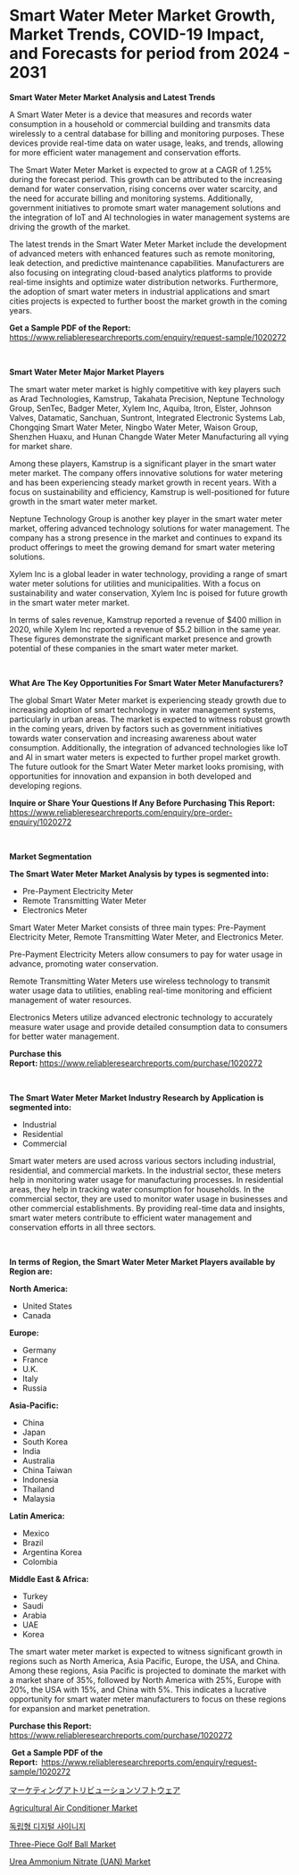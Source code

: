 <p><h1>Smart Water Meter Market Growth, Market Trends, COVID-19 Impact, and Forecasts for period from 2024 - 2031</h1></p><p><strong>Smart Water Meter Market Analysis and Latest Trends</strong></p>
<p><p>A Smart Water Meter is a device that measures and records water consumption in a household or commercial building and transmits data wirelessly to a central database for billing and monitoring purposes. These devices provide real-time data on water usage, leaks, and trends, allowing for more efficient water management and conservation efforts.</p><p>The Smart Water Meter Market is expected to grow at a CAGR of 1.25% during the forecast period. This growth can be attributed to the increasing demand for water conservation, rising concerns over water scarcity, and the need for accurate billing and monitoring systems. Additionally, government initiatives to promote smart water management solutions and the integration of IoT and AI technologies in water management systems are driving the growth of the market.</p><p>The latest trends in the Smart Water Meter Market include the development of advanced meters with enhanced features such as remote monitoring, leak detection, and predictive maintenance capabilities. Manufacturers are also focusing on integrating cloud-based analytics platforms to provide real-time insights and optimize water distribution networks. Furthermore, the adoption of smart water meters in industrial applications and smart cities projects is expected to further boost the market growth in the coming years.</p></p>
<p><strong>Get a Sample PDF of the Report:&nbsp;</strong> <a href="https://www.reliableresearchreports.com/enquiry/request-sample/1020272">https://www.reliableresearchreports.com/enquiry/request-sample/1020272</a></p>
<p>&nbsp;</p>
<p><strong>Smart Water Meter Major Market Players</strong></p>
<p><p>The smart water meter market is highly competitive with key players such as Arad Technologies, Kamstrup, Takahata Precision, Neptune Technology Group, SenTec, Badger Meter, Xylem Inc, Aquiba, Itron, Elster, Johnson Valves, Datamatic, Sanchuan, Suntront, Integrated Electronic Systems Lab, Chongqing Smart Water Meter, Ningbo Water Meter, Waison Group, Shenzhen Huaxu, and Hunan Changde Water Meter Manufacturing all vying for market share.</p><p>Among these players, Kamstrup is a significant player in the smart water meter market. The company offers innovative solutions for water metering and has been experiencing steady market growth in recent years. With a focus on sustainability and efficiency, Kamstrup is well-positioned for future growth in the smart water meter market.</p><p>Neptune Technology Group is another key player in the smart water meter market, offering advanced technology solutions for water management. The company has a strong presence in the market and continues to expand its product offerings to meet the growing demand for smart water metering solutions.</p><p>Xylem Inc is a global leader in water technology, providing a range of smart water meter solutions for utilities and municipalities. With a focus on sustainability and water conservation, Xylem Inc is poised for future growth in the smart water meter market.</p><p>In terms of sales revenue, Kamstrup reported a revenue of $400 million in 2020, while Xylem Inc reported a revenue of $5.2 billion in the same year. These figures demonstrate the significant market presence and growth potential of these companies in the smart water meter market.</p></p>
<p>&nbsp;</p>
<p><strong>What Are The Key Opportunities For Smart Water Meter Manufacturers?</strong></p>
<p><p>The global Smart Water Meter market is experiencing steady growth due to increasing adoption of smart technology in water management systems, particularly in urban areas. The market is expected to witness robust growth in the coming years, driven by factors such as government initiatives towards water conservation and increasing awareness about water consumption. Additionally, the integration of advanced technologies like IoT and AI in smart water meters is expected to further propel market growth. The future outlook for the Smart Water Meter market looks promising, with opportunities for innovation and expansion in both developed and developing regions.</p></p>
<p><strong>Inquire or Share Your Questions If Any Before Purchasing This Report:</strong> <a href="https://www.reliableresearchreports.com/enquiry/pre-order-enquiry/1020272">https://www.reliableresearchreports.com/enquiry/pre-order-enquiry/1020272</a></p>
<p>&nbsp;</p>
<p><strong>Market Segmentation</strong></p>
<p><strong>The Smart Water Meter Market Analysis by types is segmented into:</strong></p>
<p><ul><li>Pre-Payment Electricity Meter</li><li>Remote Transmitting Water Meter</li><li>Electronics Meter</li></ul></p>
<p><p>Smart Water Meter Market consists of three main types: Pre-Payment Electricity Meter, Remote Transmitting Water Meter, and Electronics Meter. </p><p>Pre-Payment Electricity Meters allow consumers to pay for water usage in advance, promoting water conservation. </p><p>Remote Transmitting Water Meters use wireless technology to transmit water usage data to utilities, enabling real-time monitoring and efficient management of water resources. </p><p>Electronics Meters utilize advanced electronic technology to accurately measure water usage and provide detailed consumption data to consumers for better water management.</p></p>
<p><strong>Purchase this Report:&nbsp;</strong><a href="https://www.reliableresearchreports.com/purchase/1020272">https://www.reliableresearchreports.com/purchase/1020272</a></p>
<p>&nbsp;</p>
<p><strong>The Smart Water Meter Market Industry Research by Application is segmented into:</strong></p>
<p><ul><li>Industrial</li><li>Residential</li><li>Commercial</li></ul></p>
<p><p>Smart water meters are used across various sectors including industrial, residential, and commercial markets. In the industrial sector, these meters help in monitoring water usage for manufacturing processes. In residential areas, they help in tracking water consumption for households. In the commercial sector, they are used to monitor water usage in businesses and other commercial establishments. By providing real-time data and insights, smart water meters contribute to efficient water management and conservation efforts in all three sectors.</p></p>
<p>&nbsp;</p>
<p><strong>In terms of Region, the Smart Water Meter Market Players available by Region are:</strong></p>
<p>
    <p> <strong> North America: </strong>
        <ul>
            <li>United States</li>
            <li>Canada</li>
        </ul>
        </p> 
    <p> <strong> Europe: </strong>
        <ul>
            <li>Germany</li>
            <li>France</li>
            <li>U.K.</li>
            <li>Italy</li>
            <li>Russia</li>
        </ul>
        </p> 
    <p> <strong> Asia-Pacific: </strong>
        <ul>
            <li>China</li>
            <li>Japan</li>
            <li>South Korea</li>
            <li>India</li>
            <li>Australia</li>
            <li>China Taiwan</li>
            <li>Indonesia</li>
            <li>Thailand</li>
            <li>Malaysia</li>
        </ul>
        </p> 
    <p> <strong> Latin America: </strong>
        <ul>
            <li>Mexico</li>
            <li>Brazil</li>
            <li>Argentina Korea</li>
            <li>Colombia</li>
        </ul>
        </p> 
    <p> <strong> Middle East & Africa: </strong>
        <ul>
            <li>Turkey</li>
            <li>Saudi</li>
            <li>Arabia</li>
            <li>UAE</li>
            <li>Korea</li>
        </ul>
    </p>
    </p>
<p><p>The smart water meter market is expected to witness significant growth in regions such as North America, Asia Pacific, Europe, the USA, and China. Among these regions, Asia Pacific is projected to dominate the market with a market share of 35%, followed by North America with 25%, Europe with 20%, the USA with 15%, and China with 5%. This indicates a lucrative opportunity for smart water meter manufacturers to focus on these regions for expansion and market penetration.</p></p>
<p><strong>Purchase this Report: </strong><a href="https://www.reliableresearchreports.com/purchase/1020272">https://www.reliableresearchreports.com/purchase/1020272</a></p>
<p>&nbsp;<strong>Get a Sample PDF of the Report:&nbsp;&nbsp;</strong><a href="https://www.reliableresearchreports.com/enquiry/request-sample/1020272">https://www.reliableresearchreports.com/enquiry/request-sample/1020272</a></p>
<p><strong></strong></p>
<p><p><a href="https://github.com/avwofrml53535/Market-Research-Report-List-1/blob/main/80994438146.md">マーケティングアトリビューションソフトウェア</a></p><p><a href="https://issuu.com/reportprime-2/docs/agricultural-air-conditioner-market-size-2030.pptx">Agricultural Air Conditioner Market</a></p><p><a href="https://github.com/FelipeGrrady654556/Market-Research-Report-List-1/blob/main/18255147986.md">독립형 디지털 사이니지</a></p><p><a href="https://github.com/AKSHATREPORTPRIME/Market-Research-Report-List-3/blob/main/three-piece-golf-ball-market.md">Three-Piece Golf Ball Market</a></p><p><a href="https://issuu.com/reportprime-2/docs/urea-ammonium-nitrate-uan-market-size-2030.pptx">Urea Ammonium Nitrate (UAN) Market</a></p></p>